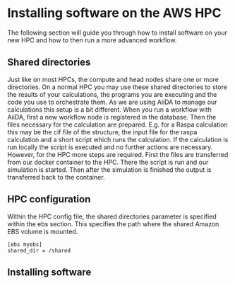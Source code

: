 # Installing software on the AWS HPC
The following section will guide you through how to install software on your new HPC and how to then run a more advanced workflow. 

## Shared directories
Just like on most HPCs, the compute and head nodes share one or more directories. On a normal HPC you may use these shared directories to store the results of your calculations, the programs you are executing and the code you use to orchestrate them. As we are using AiiDA to manage our calculations this setup is a bit different. When you run a workflow with AiiDA, first a new workflow node is registered in the database. Then the files necessary for the calculation are prepared. E.g. for a Raspa calculation this may be the cif file of the structure, the input file for the raspa calculation and a short script which runs the calculation. If the calculation is run locally the script is executed and no further actions are necessary. However, for the HPC more steps are required. First the files are transferred from our docker container to the HPC. There the script is run and our simulation is started. Then after the simulation is finished the output is transferred back to the container. 

## HPC configuration

Within the HPC config file, the shared directories parameter is specified within the ebs section. This specifies the path where the shared Amazon EBS volume is mounted. 

```
[ebs myebs]
shared_dir = /shared
```



## Installing software
